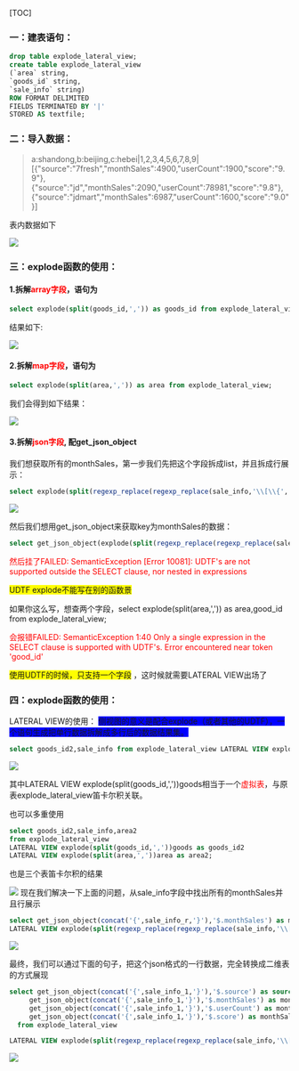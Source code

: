 [TOC]
### 一：建表语句：
```sql
drop table explode_lateral_view;
create table explode_lateral_view
(`area` string,
`goods_id` string,
`sale_info` string)
ROW FORMAT DELIMITED
FIELDS TERMINATED BY '|'
STORED AS textfile;
```
###  二：导入数据：
> a:shandong,b:beijing,c:hebei|1,2,3,4,5,6,7,8,9|[{"source":"7fresh","monthSales":4900,"userCount":1900,"score":"9.9"},{"source":"jd","monthSales":2090,"userCount":78981,"score":"9.8"},{"source":"jdmart","monthSales":6987,"userCount":1600,"score":"9.0"}]

表内数据如下

[![](https://c-ssl.duitang.com/uploads/item/201907/22/20190722233902_yQthz.png)](https://c-ssl.duitang.com/uploads/item/201907/22/20190722233902_yQthz.png)
### 三：explode函数的使用：
#### 1.拆解<font color="red">array字段</font>，语句为

```sql
select explode(split(goods_id,',')) as goods_id from explode_lateral_view;
```

结果如下:

[![](https://hbimg.huabanimg.com/499e8121f11efc69e3207bff6963473b817ecd3e22ab-yCBhNw_fw658)](https://hbimg.huabanimg.com/499e8121f11efc69e3207bff6963473b817ecd3e22ab-yCBhNw_fw658)

#### 2.拆解<font color="red">map字段</font>，语句为

```sql
select explode(split(area,',')) as area from explode_lateral_view;
```


我们会得到如下结果：

![](https://hbimg.huabanimg.com/5ba2d9c287ccaef827beab08d4fdf669bda8c5098be2-UafEHa_fw658)
#### 3.拆解<font color="red">json字段</font>, 配get_json_object
我们想获取所有的monthSales，第一步我们先把这个字段拆成list，并且拆成行展示：
```sql
select explode(split(regexp_replace(regexp_replace(sale_info,'\\[\\{',''),'}]',''),'},\\{')) as  sale_info from explode_lateral_view;
```
[![](https://hbimg.huabanimg.com/eb3d95bf16a0674fec9144aa9f41b08bf16438cf2007d-V1o0H2_fw658)](https://hbimg.huabanimg.com/eb3d95bf16a0674fec9144aa9f41b08bf16438cf2007d-V1o0H2_fw658)

然后我们想用get_json_object来获取key为monthSales的数据：
```sql
select get_json_object(explode(split(regexp_replace(regexp_replace(sale_info,'\\[\\{',''),'}]',''),'},\\{')),'$.monthSales') as  sale_info from explode_lateral_view;
```
<font color="red">然后挂了FAILED: SemanticException [Error 10081]: UDTF's are not supported outside the SELECT clause, nor nested in expressions</font>

<font style="background-color: yellow;">UDTF explode不能写在别的函数景</font>

如果你这么写，想查两个字段，select explode(split(area,',')) as area,good_id from explode_lateral_view;

<font color="red">会报错FAILED: SemanticException 1:40 Only a single expression in the SELECT clause is supported with UDTF's. Error encountered near token 'good_id'</font>

<font style="background-color: yellow;">使用UDTF的时候，只支持一个字段</font>
，这时候就需要LATERAL VIEW出场了

### 四：explode函数的使用：
LATERAL VIEW的使用：
<font style="background-color: blue;">侧视图的意义是配合explode（或者其他的UDTF），一个语句生成把单行数据拆解成多行后的数据结果集。</font>
```sql
select goods_id2,sale_info from explode_lateral_view LATERAL VIEW explode(split(goods_id,','))goods as goods_id2;
```
[![](https://hbimg.huabanimg.com/92607356ff0bef1de13f97e2b81e8b4dafea807771a6b-3IqoBq_fw658)](https://hbimg.huabanimg.com/92607356ff0bef1de13f97e2b81e8b4dafea807771a6b-3IqoBq_fw658)

其中LATERAL VIEW explode(split(goods_id,','))goods相当于一个<font color="red">虚拟表</font>，与原表explode_lateral_view笛卡尔积关联。

也可以多重使用
```sql
select goods_id2,sale_info,area2
from explode_lateral_view 
LATERAL VIEW explode(split(goods_id,','))goods as goods_id2 
LATERAL VIEW explode(split(area,','))area as area2;
```
也是三个表笛卡尔积的结果

[![](https://hbimg.huabanimg.com/5f3681a7fd14a40aaea57ee929a715643c7bf472140c7-1mDHMm_fw658)](https://hbimg.huabanimg.com/5f3681a7fd14a40aaea57ee929a715643c7bf472140c7-1mDHMm_fw658)
现在我们解决一下上面的问题，从sale_info字段中找出所有的monthSales并且行展示

```sql
select get_json_object(concat('{',sale_info_r,'}'),'$.monthSales') as monthSales from explode_lateral_view 
LATERAL VIEW explode(split(regexp_replace(regexp_replace(sale_info,'\\[\\{',''),'}]',''),'},\\{'))sale_info as sale_info_r;
```

[![](https://hbimg.huabanimg.com/3271972817c388273fcfeb4c7a112cbf11b5c31580e2-r3QoFw_fw658)](https://hbimg.huabanimg.com/3271972817c388273fcfeb4c7a112cbf11b5c31580e2-r3QoFw_fw658)

最终，我们可以通过下面的句子，把这个json格式的一行数据，完全转换成二维表的方式展现


```sql
select get_json_object(concat('{',sale_info_1,'}'),'$.source') as source,
     get_json_object(concat('{',sale_info_1,'}'),'$.monthSales') as monthSales,
     get_json_object(concat('{',sale_info_1,'}'),'$.userCount') as monthSales,
     get_json_object(concat('{',sale_info_1,'}'),'$.score') as monthSales
  from explode_lateral_view 

LATERAL VIEW explode(split(regexp_replace(regexp_replace(sale_info,'\\[\\{',''),'}]',''),'},\\{'))sale_info as sale_info_1;
```

[![](https://hbimg.huabanimg.com/14f8fb356388c37293ade9b0a813ff2cd148cf0c1c8ba-aZfhhs_fw658)](https://hbimg.huabanimg.com/14f8fb356388c37293ade9b0a813ff2cd148cf0c1c8ba-aZfhhs_fw658)